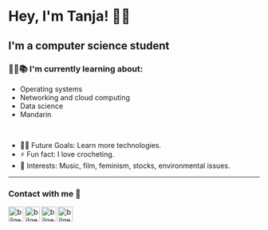 # Hey, I'm Tanja! :wave::smiley:
## I'm a computer science student  

### 👨‍💻📚 I'm currently learning about:
- Operating systems
- Networking and cloud computing
- Data science
- Mandarin
<br/>

- 💪🏼 Future Goals: Learn more technologies.
- ⚡ Fun fact: I love crocheting.
- 💜 Interests: Music, film, feminism, stocks, environmental issues.
---
### Contact with me 📝

[<img align="left" alt="bilgehangecici | LinkedIn" height="30px" src="https://www.flaticon.com/svg/vstatic/svg/725/725289.svg?token=exp=1616712133~hmac=da79fec44a9ef3c84f46f6c5f2c065fd"/>][facebook]
[<img align="left" alt="bilgehangecici | LinkedIn" height="30px" src="https://www.flaticon.com/svg/static/icons/svg/725/725337.svg"/>][linkedin]
[<img align="left" alt="bilgehangecici | Instagram" height="30px" src="https://image.flaticon.com/icons/svg/725/725278.svg" />][instagram]
[<img align="left" alt="bilgehangecici | Spotify" height="30px" src="https://www.flaticon.com/svg/static/icons/svg/725/725281.svg" />][Spotify]


[facebook]: https://www.facebook.com/tanja.aakerholt/
[instagram]: https://www.instagram.com/tanja.aa/
[linkedin]: https://www.linkedin.com/in/tanja-aakerholt/
[Spotify]: https://open.spotify.com/user/tanjaaakerholt?si=cUvM8ljQR8O0B2oN_AykEw

